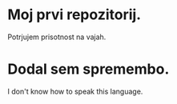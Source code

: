# Moj prvi repozitorij.

Potrjujem prisotnost na vajah.

# Dodal sem spremembo.

I don't know how to speak this language.
